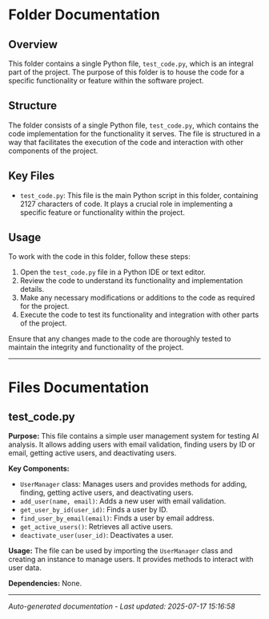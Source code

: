# Folder Documentation

## Overview
This folder contains a single Python file, `test_code.py`, which is an integral part of the project. The purpose of this folder is to house the code for a specific functionality or feature within the software project.

## Structure
The folder consists of a single Python file, `test_code.py`, which contains the code implementation for the functionality it serves. The file is structured in a way that facilitates the execution of the code and interaction with other components of the project.

## Key Files
- `test_code.py`: This file is the main Python script in this folder, containing 2127 characters of code. It plays a crucial role in implementing a specific feature or functionality within the project.

## Usage
To work with the code in this folder, follow these steps:
1. Open the `test_code.py` file in a Python IDE or text editor.
2. Review the code to understand its functionality and implementation details.
3. Make any necessary modifications or additions to the code as required for the project.
4. Execute the code to test its functionality and integration with other parts of the project.

Ensure that any changes made to the code are thoroughly tested to maintain the integrity and functionality of the project.

---

# Files Documentation

## test_code.py

**Purpose:** This file contains a simple user management system for testing AI analysis. It allows adding users with email validation, finding users by ID or email, getting active users, and deactivating users.

**Key Components:**
- `UserManager` class: Manages users and provides methods for adding, finding, getting active users, and deactivating users.
- `add_user(name, email)`: Adds a new user with email validation.
- `get_user_by_id(user_id)`: Finds a user by ID.
- `find_user_by_email(email)`: Finds a user by email address.
- `get_active_users()`: Retrieves all active users.
- `deactivate_user(user_id)`: Deactivates a user.

**Usage:** The file can be used by importing the `UserManager` class and creating an instance to manage users. It provides methods to interact with user data.

**Dependencies:** None.

---
*Auto-generated documentation - Last updated: 2025-07-17 15:16:58*
